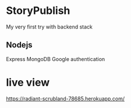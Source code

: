 # StoryPublish
My very first try with backend stack
## Nodejs
Express
MongoDB
Google authentication


# live view
https://radiant-scrubland-78685.herokuapp.com/
